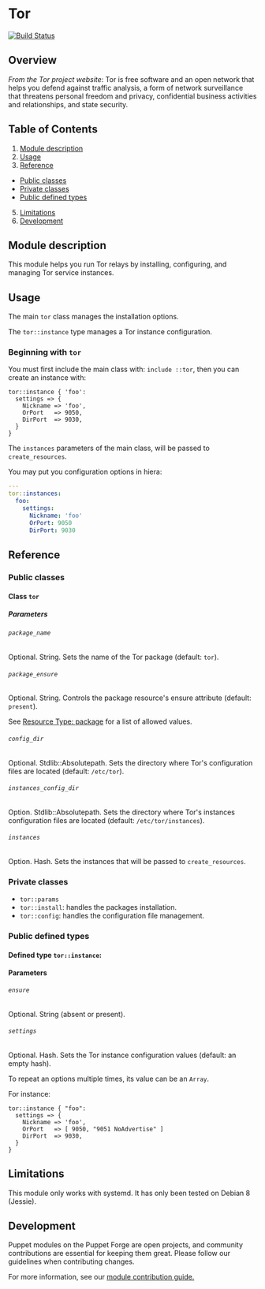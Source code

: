 # Tor

[![Build Status](https://travis-ci.org/johanfleury/puppet-tor.svg?branch=master)](https://travis-ci.org/johanfleury/puppet-tor)

## Overview

*From the Tor project website*: Tor is free software and an open network that
helps you defend against traffic analysis, a form of network surveillance that
threatens personal freedom and privacy, confidential business activities and
relationships, and state security.


## Table of Contents

1. [Module description](#module-description)
2. [Usage](#usage)
3. [Reference](#reference)
  - [Public classes](#public-classes)
  - [Private classes](#private-classes)
  - [Public defined types](#public-defined-types)
5. [Limitations](#limitations)
6. [Development](#development)


## Module description

This module helps you run Tor relays by installing, configuring, and managing
Tor service instances.


## Usage

The main `tor` class manages the installation options.

The `tor::instance` type manages a Tor instance configuration.


### Beginning with `tor`

You must first include the main class with: `include ::tor`, then you can
create an instance with:

```puppet
tor::instance { 'foo':
  settings => {
    Nickname => 'foo',
    OrPort   => 9050,
    DirPort  => 9030,
  }
}
```

The `instances` parameters of the main class, will be passed to
`create_resources`.

You may put you configuration options in hiera:

```yaml
---
tor::instances:
  foo:
    settings:
      Nickname: 'foo'
      OrPort: 9050
      DirPort: 9030
```


## Reference

### Public classes

#### Class `tor`

##### Parameters

###### `package_name`

Optional. String. Sets the name of the Tor package (default: `tor`).

###### `package_ensure`

Optional. String. Controls the package resource's ensure attribute (default:
`present`).

See [Resource Type:
package](https://docs.puppet.com/puppet/latest/types/package.html#package-attribute-ensure)
for a list of allowed values.

###### `config_dir`

Optional. Stdlib::Absolutepath. Sets the directory where Tor's configuration
files are located (default: `/etc/tor`).

###### `instances_config_dir`

Option. Stdlib::Absolutepath. Sets the directory where Tor's instances
configuration files are located (default: `/etc/tor/instances`).

###### `instances`

Option. Hash. Sets the instances that will be passed to `create_resources`.


### Private classes

* `tor::params`
* `tor::install`: handles the packages installation.
* `tor::config`: handles the configuration file management.


### Public defined types

#### Defined type `tor::instance`:

#### Parameters

###### `ensure`

Optional. String (absent or present).

###### `settings`

Optional. Hash. Sets the Tor instance configuration values (default: an empty
hash).

To repeat an options multiple times, its value can be an `Array`.

For instance:

```puppet
tor::instance { "foo":
  settings => {
    Nickname => 'foo',
    OrPort   => [ 9050, "9051 NoAdvertise" ]
    DirPort  => 9030,
  }
}
```


## Limitations

This module only works with systemd. It has only been tested on Debian 8
(Jessie).


## Development

Puppet modules on the Puppet Forge are open projects, and community
contributions are essential for keeping them great. Please follow our
guidelines when contributing changes.

For more information, see our [module contribution
guide.](https://docs.puppetlabs.com/forge/contributing.html)
